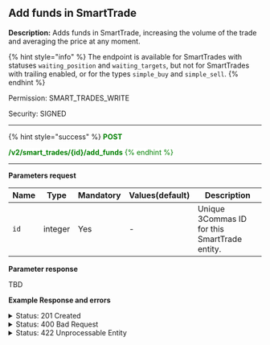 ## Add funds in SmartTrade

**Description:** Adds funds in SmartTrade, increasing the volume of the trade and averaging the price at any moment.

{% hint style="info" %}
The endpoint is available for SmartTrades with statuses `waiting_position`  and  `waiting_targets`, but not for SmartTrades with trailing enabled, or for the types  `simple_buy` and `simple_sell`.
{% endhint %}

Permission: SMART_TRADES_WRITE

Security: SIGNED

-------- 

{% hint style="success" %}
<mark style="color:green;background-color:white"> **POST**

<mark style="color:green;background-color:white"> **/v2/smart_trades/{id}/add_funds**
{% endhint %}

-------- 

**Parameters request**

| Name | Type |	Mandatory |	Values(default)	| Description|
|------|------|-----------|-----------------|------------|
|`id`  | integer	| Yes | - | Unique 3Commas ID for this SmartTrade entity. |

**Parameter response**

TBD

**Example Response and errors**

<details>
<summary>Status: 201 Created</summary>

```json
{
    "id": 30415988,
    "version": 2,
    "account": {
        "id": 32402783,
        "type": "binance_us",
        "name": "My Binance US",
        "market": "Binance US Spot",
        "link": "/accounts/32402783"
    },
    "pair": "USDT_DOGE",
    "instant": false,
    "status": {
        "type": "waiting_targets",
        "basic_type": "waiting_targets",
        "title": "Waiting Targets"
    },
    "leverage": {
        "enabled": false
    },
    "position": {
        "type": "buy",
        "order_type": "market",
        "editable": false,
        "units": {
            "value": "43.736",
            "editable": false
        },
        "price": {
            "value": "0.10457",
            "value_without_commission": "0.10394",
            "editable": false
        },
        "total": {
            "value": "4.57371",
            "value_without_commission": "4.54626774"
        },
        "status": {
            "type": "finished",
            "basic_type": "finished",
            "title": "Finished"
        }
    },
    "take_profit": {
        "enabled": true,
        "price_type": "value",
        "steps": [
            {
                "id": 1007239535,
                "order_type": "limit",
                "editable": true,
                "units": {
                    "value": "43.0"
                },
                "price": {
                    "type": "last",
                    "value": "0.1098",
                    "percent": "5.0"
                },
                "volume": "100.0",
                "total": "4.7214",
                "trailing": {
                    "enabled": false,
                    "percent": null
                },
                "status": {
                    "type": "order_placed",
                    "basic_type": "order_placed",
                    "title": "Placed"
                },
                "data": {
                    "cancelable": true,
                    "panic_sell_available": true
                },
                "position": 1
            }
        ]
    },
    "stop_loss": {
        "enabled": true,
        "price_type": "value",
        "breakeven": false,
        "order_type": "market",
        "editable": true,
        "price": {
            "value": null,
            "percent": null
        },
        "conditional": {
            "price": {
                "value": "0.10056",
                "type": "last",
                "percent": null
            },
            "trailing": {
                "enabled": false,
                "percent": null
            }
        },
        "timeout": {
            "enabled": false,
            "value": null
        },
        "status": {
            "type": "to_process",
            "basic_type": "to_process",
            "title": "Pending"
        }
    },
    "reduce_funds": {
        "steps": []
    },
    "market_close": {},
    "note": "",
    "note_raw": null,
    "skip_enter_step": false,
    "data": {
        "editable": true,
        "current_price": {
            "bid": "0.10244",
            "ask": "0.10265",
            "last": "0.1025",
            "quote_volume": "255295.82542",
            "day_change_percent": "-2.539"
        },
        "target_price_type": "price",
        "orderbook_price_currency": "USDT",
        "base_order_finished": true,
        "missing_funds_to_close": "0.0",
        "liquidation_price": null,
        "average_enter_price": "0.10457",
        "average_close_price": null,
        "average_enter_price_without_commission": "0.10394",
        "average_close_price_without_commission": null,
        "panic_sell_available": true,
        "add_funds_available": true,
        "reduce_funds_available": true,
        "force_start_available": false,
        "force_process_available": true,
        "cancel_available": true,
        "finished": false,
        "base_position_step_finished": true,
        "entered_amount": "43.736",
        "entered_total": "4.57371",
        "closed_amount": "0.0",
        "closed_total": "0.0",
        "commission": 0.001,
        "created_at": "2024-08-13T16:19:42.870Z",
        "updated_at": "2024-08-14T15:06:56.792Z",
        "type": "smart_trade"
    },
    "profit": {
        "volume": "-0.09787447584",
        "usd": "-0.09787447584",
        "percent": "-2.14",
        "roe": null
    },
    "margin": {
        "amount": null,
        "total": null
    },
    "is_position_not_filled": false
}
```
</details>

<details>
<summary>Status: 400 Bad Request</summary>

```json
{
    "error": "record_invalid",
    "error_description": "Invalid parameters",
    "error_attributes": {
        "order_type": [
            "is missing",
            "does not have a valid value"
        ],
        "units": [
            "is missing"
        ],
        "units[value]": [
            "is missing"
        ]
    }
}
```
</details>

<details>
<summary>Status: 422 Unprocessable Entity</summary>

```json
{
    "error": "record_invalid",
    "error_description": "Invalid parameters",
    "error_attributes": {
        "total": [
            "must be greater than or equal to 1.125"
        ]
    }
}
```
</details>